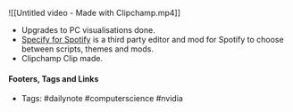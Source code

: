 ![[Untitled video - Made with Clipchamp.mp4]]
- Upgrades to PC visualisations done.
- [Specify for Spotify](https://github.com/khanhas/Spicetify) is a third party editor and mod for Spotify to choose between scripts, themes and mods.
- Clipchamp Clip made.

#### Footers, Tags and Links
- Tags: #dailynote   #computerscience #nvidia